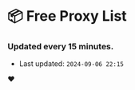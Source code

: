 # :package: Free Proxy List
### Updated every 15 minutes.

- Last updated: `2024-09-06 22:15`

:heart:
